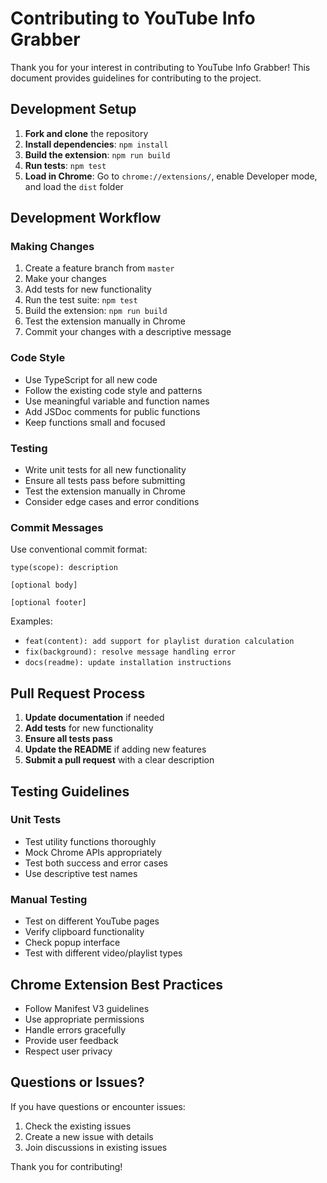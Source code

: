 # Contributing to YouTube Info Grabber

Thank you for your interest in contributing to YouTube Info Grabber! This document provides guidelines for contributing to the project.

## Development Setup

1. **Fork and clone** the repository
2. **Install dependencies**: `npm install`
3. **Build the extension**: `npm run build`
4. **Run tests**: `npm test`
5. **Load in Chrome**: Go to `chrome://extensions/`, enable Developer mode, and load the `dist` folder

## Development Workflow

### Making Changes

1. Create a feature branch from `master`
2. Make your changes
3. Add tests for new functionality
4. Run the test suite: `npm test`
5. Build the extension: `npm run build`
6. Test the extension manually in Chrome
7. Commit your changes with a descriptive message

### Code Style

- Use TypeScript for all new code
- Follow the existing code style and patterns
- Use meaningful variable and function names
- Add JSDoc comments for public functions
- Keep functions small and focused

### Testing

- Write unit tests for all new functionality
- Ensure all tests pass before submitting
- Test the extension manually in Chrome
- Consider edge cases and error conditions

### Commit Messages

Use conventional commit format:
```
type(scope): description

[optional body]

[optional footer]
```

Examples:
- `feat(content): add support for playlist duration calculation`
- `fix(background): resolve message handling error`
- `docs(readme): update installation instructions`

## Pull Request Process

1. **Update documentation** if needed
2. **Add tests** for new functionality
3. **Ensure all tests pass**
4. **Update the README** if adding new features
5. **Submit a pull request** with a clear description

## Testing Guidelines

### Unit Tests
- Test utility functions thoroughly
- Mock Chrome APIs appropriately
- Test both success and error cases
- Use descriptive test names

### Manual Testing
- Test on different YouTube pages
- Verify clipboard functionality
- Check popup interface
- Test with different video/playlist types

## Chrome Extension Best Practices

- Follow Manifest V3 guidelines
- Use appropriate permissions
- Handle errors gracefully
- Provide user feedback
- Respect user privacy

## Questions or Issues?

If you have questions or encounter issues:
1. Check the existing issues
2. Create a new issue with details
3. Join discussions in existing issues

Thank you for contributing! 